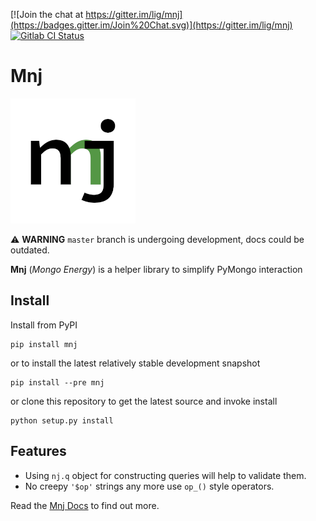[![Join the chat at https://gitter.im/lig/mnj](https://badges.gitter.im/Join%20Chat.svg)](https://gitter.im/lig/mnj)
[![Gitlab CI Status](https://gitlab.com/lig/mnj/badges/master/pipeline.svg)](https://gitlab.com/lig/mnj/pipelines)


# Mnj

![Mnj Logo](logo-200.png)

⚠️ **WARNING** `master` branch is undergoing development, docs could be outdated.

**Mnj** (_Mongo Energy_) is a helper library to simplify PyMongo interaction


## Install

Install from PyPI

```shell
pip install mnj
```

or to install the latest relatively stable development snapshot

```shell
pip install --pre mnj
```

or clone this repository to get the latest source and invoke install

```shell
python setup.py install
```


## Features

* Using `nj.q` object for constructing queries will help to validate them.
* No creepy `'$op'` strings any more use `op_()` style operators.

Read the [Mnj Docs](http://mnj.readthedocs.io/) to find out more.
